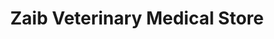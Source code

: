 ---
title: "Zaib Veterinary Medical Store"
url: /karachi/zaib-veterinary-medical-store/
shop: medical supply
---